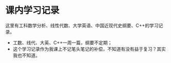# 课内学习记录

这里有工科数学分析、线性代数、大学英语、中国近现代史纲要、C++的学习记录。

- 工数、线代、大英、C++一周一篇，纲要不定期；
- 这个学习记录作为我课上不记笔头笔记的补偿，不知道有没有益于复习？其实我也不知道。